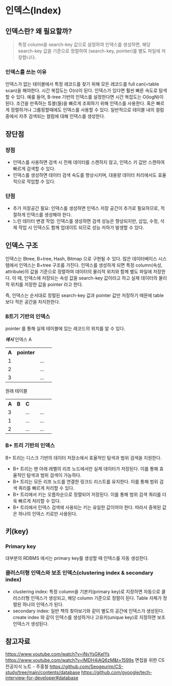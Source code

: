 # 인덱스(Index)
## 인덱스란? 왜 필요할까?
> 특정 column을 search-key 값으로 설정하여 인덱스를 생성하면, 해당 search-key 값을 기준으로 정렬하여 (search-key, pointer)를 별도 파일에 저장합니다.

### 인덱스를 쓰는 이유
인덱스가 없는 테이블에서 특정 레코드를 찾기 위해 모든 레코드를 full can(=table scan)을 해야한다. 시간 복잡도는 O(n)이 된다.
인덱스가 있다면 훨씬 빠른 속도로 탐색할 수 있다. 예를 들어, B-tree 기반의 인덱스를 설정한다면 시간 복잡도는 O(logN)이 된다.
조건을 만족하는 튜블(들)을 빠르게 조회하기 위해 인덱스를 사용한다. 혹은 빠르게 정렬하거나 그룹핑할때에도 인덱스를 사용할 수 있다.
일반적으로 테이블 내의 컬럼 중에서 자주 검색되는 컬럼에 대해 인덱스를 생성한다.

## 장단점
### 장점
- 인덱스를 사용하면 검색 시 전체 데이터를 스캔하지 않고, 인덱스 키 값만 스캔하여 빠르게 검색할 수 있다.
- 인덱스를 생성하면 데이터 검색 속도를 향상시키며, 대용량 데이터 처리에서도 효율적으로 작업할 수 있다.
### 단점
- 추가 저장공간 필요: 인덱스를 생성하면 인덱스 저장 공간이 추가로 필요하므로, 적절하게 인덱스를 생성해야 한다.
- 느린 데이터 변경 작업: 인덱스를 생성하면 검색 성능은 향상되지만, 삽입, 수정, 삭제 작업 시 인덱스도 함께 업데이트 되므로 성능 저하가 발생할 수 있다.

## 인덱스 구조
인덱스는 Btree, B+tree, Hash, Bitmap 으로 구현될 수 있다. 많은 데이터베이스 시스템에서 인덱스는 B+tree 구조를 가진다. 인덱스를 생성하게 되면 특정 column(속성, attribute)의 값을 기준으로 정렬하여 데이터의 물리적 위치와 함께 별도 파일에 저장한다. 이 때, 인덱스에 저장되는 속성 값을 search-key 값이라고 하고 실제 데이터의 물리적 위치를 저장한 값을 pointer 라고 한다.

즉, 인덱스는 순서대로 정렬된 search-key 값과 pointer 값만 저장하기 때문에 table보다 적은 공간을 차지한한다.

### B트기 기반의 인덱스
pointer 를 통해 실제 테이블에 있는 레코드의 위치를 알 수 있다.

***예시***
인덱스 A
<table>
<tr>
<th scope="col">A</th>
<th scope="col">pointer</th>
</tr>
<tr>
<td>1<td>
<td>...<td>
</tr>
<tr>
<td>2<td>
<td>...<td>
</tr>
<tr>
<td>3<td>
<td>...<td>
</tr>
</table>
원래 테이블
<table>
<tr>
<th scope="col">A</th>
<th scope="col">B</th>
<th scope="col">C</th>
</tr>
<tr>
<td>3<td>
<td>...<td>
<td>...<td>
</tr>
<tr>
<td>1<td>
<td>...<td>
<td>...<td>
</tr>
<tr>
<td>2<td>
<td>...<td>
<td>...<td>
</tr>
</table>

### B+ 트리 기반의 인덱스
B+ 트리는 디스크 기반의 데이터 저장소에서 효율적인 탐색과 범위 검색을 지원한다.
- B+ 트리는 맨 아래 레벨의 리프 노드에서만 실제 데이터가 저장된다. 이를 통해 효율적인 탐색과 범위 검색이 가능하다.
- B+ 트리는 모든 리프 노드를 연결한 링크드 리스트를 유지한다. 이를 통해 범위 검색 쿼리를 빠르게 처리할 수 있다.
- B+ 트리에서 키는 오름차순으로 정렬되어 저장된다. 이를 통해 범위 검색 쿼리를 더욱 빠르게 처리할 수 있다.
- B+ 트리에서 인덱스 검색에 사용되는 키는 유일한 값이어야 한다. 따라서 중복된 값은 하나의 인덱스 키로만 사용된다.

## 키(key)
### Primary key
대부분의 RDBMS 에서는 primary key를 생성할 때 인덱스를 자동 생성한다.
### 클러스터형 인덱스와 보조 인덱스(clustering index & secondary index)
- clustering index: 특정 column을 기본키(primary key)로 지정하면 자동으로 클러스터형 인덱스가 생성되고, 해당 column 기준으로 정렬이 된다. Table 자체가 정렬된 하나의 인덱스가 된다.
- secondary index: 일반 책의 찾아보기와 같이 별도의 공간에 인덱스가 생성된다. create index 와 같이 인덱스를 생성하거나 고유키(unique key)로 지정하면 보조 인덱스가 생성된다.
## 참고자료
https://www.youtube.com/watch?v=iNvYsGKelYs
https://www.youtube.com/watch?v=IMDH4iAQ6zM&t=1599s
면접을 위한 CS 전공지식 노트 - 주홍철
https://github.com/Seogeurim/CS-study/tree/main/contents/database
https://github.com/gyoogle/tech-interview-for-developer#database